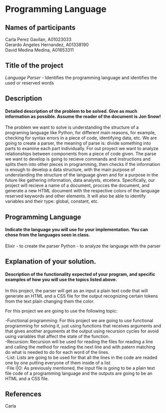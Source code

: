 # Programming Language 

## Names of participants
Carla Perez Gavilan, A01023033<br />
Gerardo Angeles Hernandez, A01338190<br />
David Medina Medina, A01653311<br />

## Title of the project
_Language Parser_ - Identifies the programming language and identifies the used or reserved words 

## Description
#### Detailed description of the problem to be solved. Give as much information as possible. Assume the reader of the document is Jon Snow!
The problem we want to solve is understanding the structure of a programing language like Python, for different main reasons, for example, checking for syntax errors in a piece of code, identifying data, etc.
We are going to create a parser, the meaning of parse is: divide something into parts to examine each part individually. For out proyect we want to analyze relationships between components from a piece of code given.
The parse we want to develop is going to recieve commands and instructions and splits them into other pieces in programming, then checks if the information is enough to develop a data structure, with the main purpose of understanding the structure of the language given and for a purpose in the future like gathering information, data analysts, etcetera.
Specifically, our project will recieve a name of a document, procces the document, and generate a new HTML document with the respective colors of the language reserved keywords and other elements. It will also be able to identify variables and their type: global, constant, etc. 

## Programming Language 
#### Indicate the language you will use for your implementation. You can chose from the languages seen in class.
Elixir - to create the parser
Python - to analyze the language with the parser

## Explanation of your solution. 
#### Description of the functionality expected of your program, and specific examples of how you will use the topics listed above.
In this project, the parser will get as an input a plain text code that will generate an HTML and a CSS file for the output recognizing certain tokens from the text plain changing them the color.

For this project we are going to use the following topic:

-Functional programming: For this project we are going to use functional programming for solving it, just using functions that receives arguments and that gives another arguments at the output using recursion cycles for avoid using variables that affect the state of the function.<br />
-Recursion: Recursion will be used for reading the files for reading a line and calling the method for reading the next line and with patern matching do what is needed to do for each word of the lines.<br />
-List: Lists are going to be used for that all the lines in the code are readed one by one putting everyone of them inside of a list<br />
-File I|O: As previously mentioned, the input file is going to be a plain text file code of a programming language and the outputs are going to be an HTML and a CSS file.

## References 
Carla
